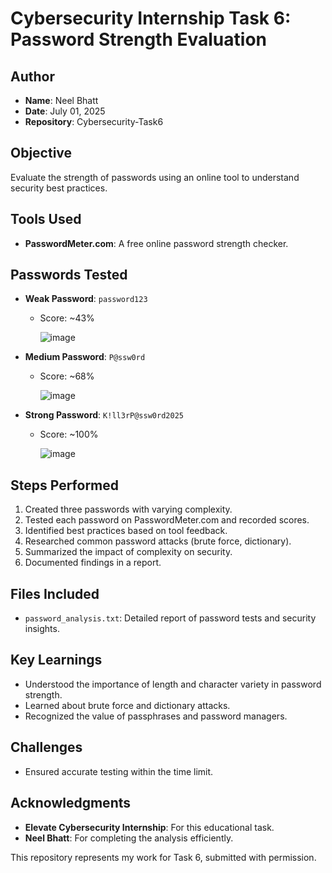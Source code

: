# Cybersecurity Internship Task 6: Password Strength Evaluation

## Author
- **Name**: Neel Bhatt
- **Date**: July 01, 2025
- **Repository**: Cybersecurity-Task6

## Objective
Evaluate the strength of passwords using an online tool to understand security best practices.

## Tools Used
- **PasswordMeter.com**: A free online password strength checker.

## Passwords Tested
- **Weak Password**: `password123`
  - Score: ~43%
    
    ![image](https://github.com/user-attachments/assets/01cd62b6-ebe1-443a-b316-9a250082f878)

- **Medium Password**: `P@ssw0rd`
  - Score: ~68%
    
    ![image](https://github.com/user-attachments/assets/d4cd4fad-b4ac-46d1-9509-38ac71c7f653)

- **Strong Password**: `K!ll3rP@ssw0rd2025`
  - Score: ~100%
    
    ![image](https://github.com/user-attachments/assets/8cf56e3d-ffd2-4e14-8e26-460755b9b357)


## Steps Performed
1. Created three passwords with varying complexity.
2. Tested each password on PasswordMeter.com and recorded scores.
3. Identified best practices based on tool feedback.
4. Researched common password attacks (brute force, dictionary).
5. Summarized the impact of complexity on security.
6. Documented findings in a report.

## Files Included
- `password_analysis.txt`: Detailed report of password tests and security insights.

## Key Learnings
- Understood the importance of length and character variety in password strength.
- Learned about brute force and dictionary attacks.
- Recognized the value of passphrases and password managers.

## Challenges
- Ensured accurate testing within the time limit.

## Acknowledgments
- **Elevate Cybersecurity Internship**: For this educational task.
- **Neel Bhatt**: For completing the analysis efficiently.

This repository represents my work for Task 6, submitted with permission.
